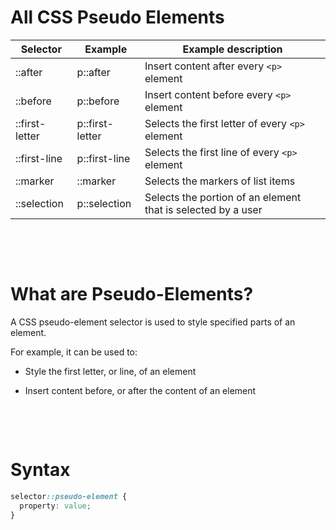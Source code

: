 # All CSS Pseudo Elements

| Selector       | Example         | Example description                                          |
| -------------- | --------------- | ------------------------------------------------------------ |
| ::after        | p::after        | Insert content after every `<p>` element                     |
| ::before       | p::before       | Insert content before every `<p>` element                    |
| ::first-letter | p::first-letter | Selects the first letter of every `<p>` element              |
| ::first-line   | p::first-line   | Selects the first line of every `<p>` element                |
| ::marker       | ::marker        | Selects the markers of list items                            |
| ::selection    | p::selection    | Selects the portion of an element that is selected by a user |

&nbsp;

&nbsp;

# What are Pseudo-Elements?

A CSS pseudo-element selector is used to style specified parts of an element.

For example, it can be used to:

- Style the first letter, or line, of an element

* Insert content before, or after the content of an element

&nbsp;

&nbsp;

# Syntax

```css
selector::pseudo-element {
  property: value;
}
```
